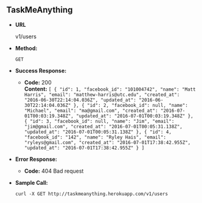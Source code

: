 **TaskMeAnything**
----


* **URL**

  v1/users

* **Method:**

  `GET`

* **Success Response:**

  * **Code:** 200 <br />
    **Content:** `[
  {
    "id": 1,
    "facebook_id": "101004742",
    "name": "Matt Harris",
    "email": "matthew-harris@utc.edu",
    "created_at": "2016-06-30T22:14:04.036Z",
    "updated_at": "2016-06-30T22:14:04.036Z"
  },
  {
    "id": 2,
    "facebook_id": null,
    "name": "Michael",
    "email": "ma@gmail.com",
    "created_at": "2016-07-01T00:03:19.348Z",
    "updated_at": "2016-07-01T00:03:19.348Z"
  },
  {
    "id": 3,
    "facebook_id": null,
    "name": "Jim",
    "email": "jim@gmail.com",
    "created_at": "2016-07-01T00:05:31.138Z",
    "updated_at": "2016-07-01T00:05:31.138Z"
  },
  {
    "id": 4,
    "facebook_id": "142",
    "name": "Ryley Hais",
    "email": "ryleys@gmail.com",
    "created_at": "2016-07-01T17:38:42.955Z",
    "updated_at": "2016-07-01T17:38:42.955Z"
  }
]`

* **Error Response:**

  * **Code:** 404 Bad request<br />

* **Sample Call:**

  `curl -X GET http://taskmeanything.herokuapp.com/v1/users`

